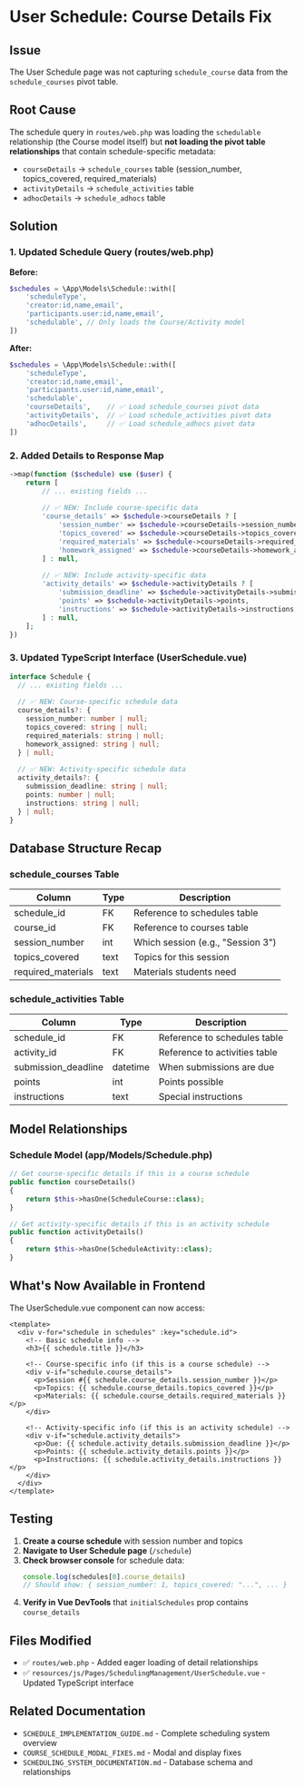 # User Schedule: Course Details Fix

## Issue
The User Schedule page was not capturing `schedule_course` data from the `schedule_courses` pivot table.

## Root Cause
The schedule query in `routes/web.php` was loading the `schedulable` relationship (the Course model itself) but **not loading the pivot table relationships** that contain schedule-specific metadata:
- `courseDetails` → `schedule_courses` table (session_number, topics_covered, required_materials)
- `activityDetails` → `schedule_activities` table  
- `adhocDetails` → `schedule_adhocs` table

## Solution

### 1. Updated Schedule Query (routes/web.php)

**Before:**
```php
$schedules = \App\Models\Schedule::with([
    'scheduleType',
    'creator:id,name,email',
    'participants.user:id,name,email',
    'schedulable', // Only loads the Course/Activity model
])
```

**After:**
```php
$schedules = \App\Models\Schedule::with([
    'scheduleType',
    'creator:id,name,email',
    'participants.user:id,name,email',
    'schedulable',
    'courseDetails',    // ✅ Load schedule_courses pivot data
    'activityDetails',  // ✅ Load schedule_activities pivot data
    'adhocDetails',     // ✅ Load schedule_adhocs pivot data
])
```

### 2. Added Details to Response Map

```php
->map(function ($schedule) use ($user) {
    return [
        // ... existing fields ...
        
        // ✅ NEW: Include course-specific data
        'course_details' => $schedule->courseDetails ? [
            'session_number' => $schedule->courseDetails->session_number,
            'topics_covered' => $schedule->courseDetails->topics_covered,
            'required_materials' => $schedule->courseDetails->required_materials,
            'homework_assigned' => $schedule->courseDetails->homework_assigned,
        ] : null,
        
        // ✅ NEW: Include activity-specific data
        'activity_details' => $schedule->activityDetails ? [
            'submission_deadline' => $schedule->activityDetails->submission_deadline,
            'points' => $schedule->activityDetails->points,
            'instructions' => $schedule->activityDetails->instructions,
        ] : null,
    ];
})
```

### 3. Updated TypeScript Interface (UserSchedule.vue)

```typescript
interface Schedule {
  // ... existing fields ...
  
  // ✅ NEW: Course-specific schedule data
  course_details?: {
    session_number: number | null;
    topics_covered: string | null;
    required_materials: string | null;
    homework_assigned: string | null;
  } | null;
  
  // ✅ NEW: Activity-specific schedule data
  activity_details?: {
    submission_deadline: string | null;
    points: number | null;
    instructions: string | null;
  } | null;
}
```

## Database Structure Recap

### schedule_courses Table
| Column | Type | Description |
|--------|------|-------------|
| schedule_id | FK | Reference to schedules table |
| course_id | FK | Reference to courses table |
| session_number | int | Which session (e.g., "Session 3") |
| topics_covered | text | Topics for this session |
| required_materials | text | Materials students need |

### schedule_activities Table
| Column | Type | Description |
|--------|------|-------------|
| schedule_id | FK | Reference to schedules table |
| activity_id | FK | Reference to activities table |
| submission_deadline | datetime | When submissions are due |
| points | int | Points possible |
| instructions | text | Special instructions |

## Model Relationships

### Schedule Model (app/Models/Schedule.php)

```php
// Get course-specific details if this is a course schedule
public function courseDetails()
{
    return $this->hasOne(ScheduleCourse::class);
}

// Get activity-specific details if this is an activity schedule
public function activityDetails()
{
    return $this->hasOne(ScheduleActivity::class);
}
```

## What's Now Available in Frontend

The UserSchedule.vue component can now access:

```vue
<template>
  <div v-for="schedule in schedules" :key="schedule.id">
    <!-- Basic schedule info -->
    <h3>{{ schedule.title }}</h3>
    
    <!-- Course-specific info (if this is a course schedule) -->
    <div v-if="schedule.course_details">
      <p>Session #{{ schedule.course_details.session_number }}</p>
      <p>Topics: {{ schedule.course_details.topics_covered }}</p>
      <p>Materials: {{ schedule.course_details.required_materials }}</p>
    </div>
    
    <!-- Activity-specific info (if this is an activity schedule) -->
    <div v-if="schedule.activity_details">
      <p>Due: {{ schedule.activity_details.submission_deadline }}</p>
      <p>Points: {{ schedule.activity_details.points }}</p>
      <p>Instructions: {{ schedule.activity_details.instructions }}</p>
    </div>
  </div>
</template>
```

## Testing

1. **Create a course schedule** with session number and topics
2. **Navigate to User Schedule page** (`/schedule`)
3. **Check browser console** for schedule data:
   ```javascript
   console.log(schedules[0].course_details)
   // Should show: { session_number: 1, topics_covered: "...", ... }
   ```
4. **Verify in Vue DevTools** that `initialSchedules` prop contains `course_details`

## Files Modified
- ✅ `routes/web.php` - Added eager loading of detail relationships
- ✅ `resources/js/Pages/SchedulingManagement/UserSchedule.vue` - Updated TypeScript interface

## Related Documentation
- `SCHEDULE_IMPLEMENTATION_GUIDE.md` - Complete scheduling system overview
- `COURSE_SCHEDULE_MODAL_FIXES.md` - Modal and display fixes
- `SCHEDULING_SYSTEM_DOCUMENTATION.md` - Database schema and relationships
